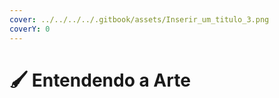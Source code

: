 ```yaml
---
cover: ../../../../.gitbook/assets/Inserir_um_titulo_3.png
coverY: 0
---
```


# 🖌 Entendendo a Arte

